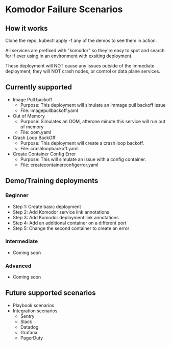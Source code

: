 # Komodor Failure Scenarios

## How it works

Clone the repo, kubectl apply -f any of the demos to see them in action.

All services are prefixed with "komodor" so they're easy to spot and search for if ever using in an environment with exsiting deployment.

These deployment will NOT cause any issues outside of the immediate deployment, they will NOT crash nodes, or control or data plane services.

## Currently supported

- Image Pull backoff
    - Purpose: This deployment will simulate an immage pull backoff issue
    - File: imagepullbackoff.yaml
- Out of Memory
    - Purpose: Simulates an OOM, afterone minute this service will run out of memory
    - File: oom.yaml
- Crash Loop BackOff
    - Purpose: This deployment will create a crash loop backoff.
    - File: crashloopbackoff.yaml
- Create Container Config Error
    - Purpose: This will simulate an issue with a config container.
    - File: createcontainerconfigerror.yaml

## Demo/Training deployments

### Beginner

- Step 1: Create basic deployment
- Step 2: Add Komodor service link annotations
- Step 3: Add Komodor deployment link annotations
- Step 4: Add an additional container on a different port
- Step 5: Change the second container to create an error

### Intermediate

- Coming soon

### Advanced

- Coming soon

## Future supported scenarios

- Playbook scenarios
- Integration scenarios
    - Sentry
    - Slack
    - Datadog
    - Grafana
    - PagerDuty
